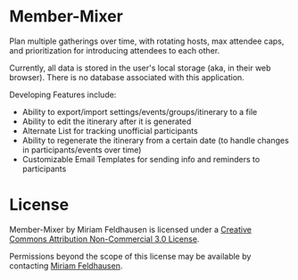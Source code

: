 # Member-Mixer
Plan multiple gatherings over time, with rotating hosts, max attendee caps, and prioritization for introducing attendees to each other.

Currently, all data is stored in the user's local storage (aka, in their web browser). There is no database associated with this application.



Developing Features include:
* Ability to export/import settings/events/groups/itinerary to a file
* Ability to edit the itinerary after it is generated
* Alternate List for tracking unofficial participants
* Ability to regenerate the itinerary from a certain date (to handle changes in participants/events over time)
* Customizable Email Templates for sending info and reminders to participants



# License
Member-Mixer by Miriam Feldhausen is licensed under a <a rel="license" href="http://creativecommons.org/licenses/by-nc/3.0/">Creative Commons Attribution Non-Commercial 3.0 License</a>. 

Permissions beyond the scope of this license may be available by contacting <a href="mailto:miriam.feldhausen@gmail.com?Subject=Member-Mixer%20License%20Inquiry">Miriam Feldhausen</a>.